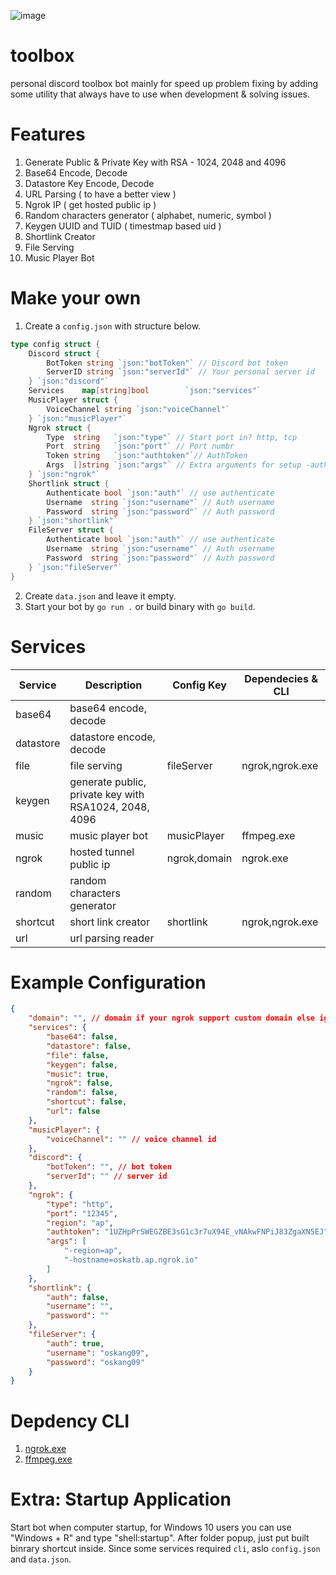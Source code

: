 ![image](https://user-images.githubusercontent.com/15674107/119238117-3503b280-bb73-11eb-9e58-bceca156d728.png)

# toolbox

personal discord toolbox bot mainly for speed up problem fixing by adding some utility that always have to use when development & solving issues.

# Features

1. Generate Public & Private Key with RSA - 1024, 2048 and 4096
2. Base64 Encode, Decode
3. Datastore Key Encode, Decode
4. URL Parsing ( to have a better view )
5. Ngrok IP ( get hosted public ip )
6. Random characters generator ( alphabet, numeric, symbol )
7. Keygen UUID and TUID ( timestmap based uid )
8. Shortlink Creator
9. File Serving
10. Music Player Bot

# Make your own

1. Create a `config.json` with structure below.

```go
type config struct {
	Discord struct {
		BotToken string `json:"botToken"` // Discord bot token
		ServerID string `json:"serverId"` // Your personal server id
	} `json:"discord"`
	Services    map[string]bool        `json:"services"`
	MusicPlayer struct {
		VoiceChannel string `json:"voiceChannel"`
	} `json:"musicPlayer"`
	Ngrok struct {
		Type  string   `json:"type"` // Start port in? http, tcp
		Port  string   `json:"port"` // Port numbr
		Token string   `json:"authtoken"`// AuthToken
		Args  []string `json:"args"` // Extra arguments for setup -auth, -region, 
	} `json:"ngrok"`
	Shortlink struct {
		Authenticate bool `json:"auth"` // use authenticate
		Username  string `json:"username"` // Auth username
		Password  string `json:"password"` // Auth password
	} `json:"shortlink"`
	FileServer struct {
		Authenticate bool `json:"auth"` // use authenticate
		Username  string `json:"username"` // Auth username
		Password  string `json:"password"` // Auth password
	} `json:"fileServer"`
}
```

2. Create `data.json` and leave it empty.
3. Start your bot by `go run .` or build binary with `go build`.


# Services

| Service   | Description                                           | Config Key   | Dependecies & CLI |
| --------- | ----------------------------------------------------- | ------------ | ----------------- |
| base64    | base64 encode, decode                                 |              |                   |
| datastore | datastore encode, decode                              |              |                   |
| file      | file serving                                          | fileServer   | ngrok,ngrok.exe   |
| keygen    | generate public, private key with RSA1024, 2048, 4096 |              |                   |
| music     | music player bot                                      | musicPlayer  | ffmpeg.exe        |
| ngrok     | hosted tunnel public ip                               | ngrok,domain | ngrok.exe         |
| random    | random characters generator                           |              |                   |
| shortcut  | short link creator                                    | shortlink    | ngrok,ngrok.exe   |
| url       | url parsing reader                                    |              |                   |

# Example Configuration

```json
{
    "domain": "", // domain if your ngrok support custom domain else ignore it.
    "services": {
        "base64": false,
        "datastore": false,
        "file": false,
        "keygen": false,
        "music": true,
        "ngrok": false,
        "random": false,
        "shortcut": false,
        "url": false
    },
    "musicPlayer": {
        "voiceChannel": "" // voice channel id 
    },
    "discord": {
        "botToken": "", // bot token
        "serverId": "" // server id
    },
    "ngrok": {
        "type": "http",
        "port": "12345",
        "region": "ap",
        "authtoken": "1UZHpPrSWEGZBE3sG1c3r7uX94E_vNAkwFNPiJ83ZgaXN5EJ",
        "args": [
            "-region=ap",
            "-hostname=oskatb.ap.ngrok.io"
        ]
    },
    "shortlink": {
        "auth": false,
        "username": "",
        "password": ""
    },
    "fileServer": {
        "auth": true,
        "username": "oskang09",
        "password": "oskang09"
    }
}
```

# Depdency CLI

1. [ngrok.exe](https://ngrok.com/download)
2. [ffmpeg.exe](https://ffmpeg.org/download.html)

# Extra: Startup Application

Start bot when computer startup, for Windows 10 users you can use "Windows + R" and type "shell:startup". After folder popup, just put built binrary shortcut inside. Since some services required `cli`, aslo `config.json` and `data.json`.